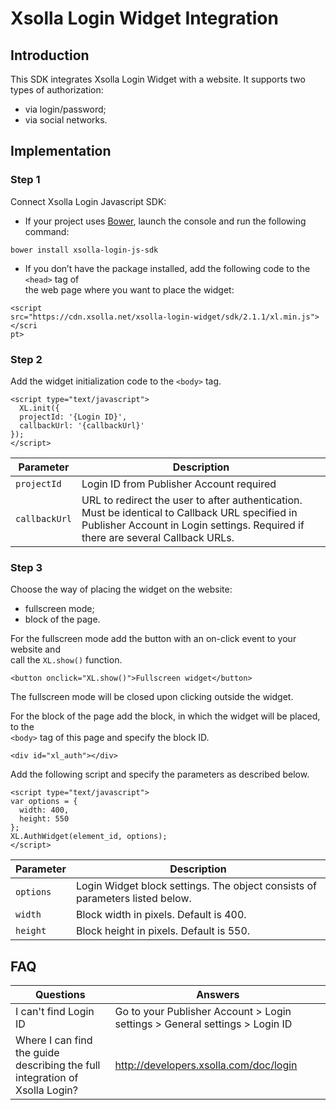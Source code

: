 # Xsolla Login Widget Integration
## Introduction
This SDK integrates Xsolla Login Widget with a website. It supports two types of authorization:
* via login/password;
* via social networks.
## Implementation

### Step 1
Connect Xsolla Login Javascript SDK:
* If your project uses [Bower](http://bower.io/), launch the console and run the following command:

`bower install xsolla-login-js-sdk`

* If you don’t have the package installed, add the following code to the `<head>` tag of  
the web page where you want to place the widget:

```
<script
src="https://cdn.xsolla.net/xsolla-login-widget/sdk/2.1.1/xl.min.js"></scri
pt>
```

### Step 2
Add the widget initialization code to the `<body>` tag.

```
<script type="text/javascript">  
  XL.init({  
  projectId: '{Login ID}',  
  callbackUrl: '{callbackUrl}'  
});  
</script>
```

| Parameter  | Description                                                                                                                                                                     |
|---------------|------------------------------------------------------------------------------------------------------------------------------------------------------------------------------------|
| `projectId`   | Login ID from Publisher Account required                                                                                                                                           |
| `callbackUrl` | URL to redirect the user to after authentication. Must be identical to Callback URL specified in Publisher Account in Login settings. Required if there are several Callback URLs. |

### Step 3
Choose the way of placing the widget on the website:
* fullscreen mode;
* block of the page.

For the fullscreen mode add the button with an on-click event to your website and  
call the `XL.show()` function.

`<button onclick="XL.show()">Fullscreen widget</button>`

The fullscreen mode will be closed upon clicking outside the widget.

For the block of the page add the block, in which the widget will be placed, to the  
`<body>` tag of this page and specify the block ID.

`<div id="xl_auth"></div>`

Add the following script and specify the parameters as described below.

```
<script type="text/javascript">
var options = {
  width: 400,
  height: 550
};
XL.AuthWidget(element_id, options);
</script>
```

| Parameter | Description                                                                  |
|-----------|------------------------------------------------------------------------------|
| `options` | Login Widget block settings. The object consists of parameters listed below. |
| `width`   | Block width in pixels. Default is 400.                                       |
| `height`  | Block height in pixels. Default is 550.                                      |

## FAQ

| Questions                                                                    | Answers                                                                       |
|------------------------------------------------------------------------------|-------------------------------------------------------------------------------|
| I can't find Login ID                                                        | Go to your Publisher Account > Login settings  > General settings > Login ID  |
| Where I can find the guide describing the full integration  of Xsolla Login? | http://developers.xsolla.com/doc/login                                        |

